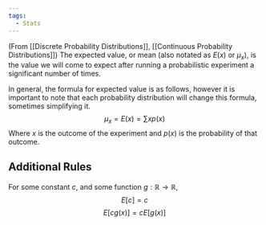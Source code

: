 ```yaml
---
tags:
  - Stats
---
```

(From [[Discrete Probability Distributions]], [[Continuous Probability Distributions]])
The expected value, or mean (also notated as $E(x)$ or $\mu_x$), is the value we will come to expect after running a probabilistic experiment a significant number of times. 

In general, the formula for expected value is as follows, however it is important to note that each probability distribution will change this formula, sometimes simplifying it.
$$\mu_{x}= E(x)= \sum\limits xp(x)$$
Where $x$ is the outcome of the experiment and $p(x)$ is the probability of that outcome.

## Additional Rules
For some constant $c$, and some function $g:\mathbb{R}\to\mathbb{R}$,
$$E[c]=c$$
$$E[cg(x)]=cE[g(x)]$$